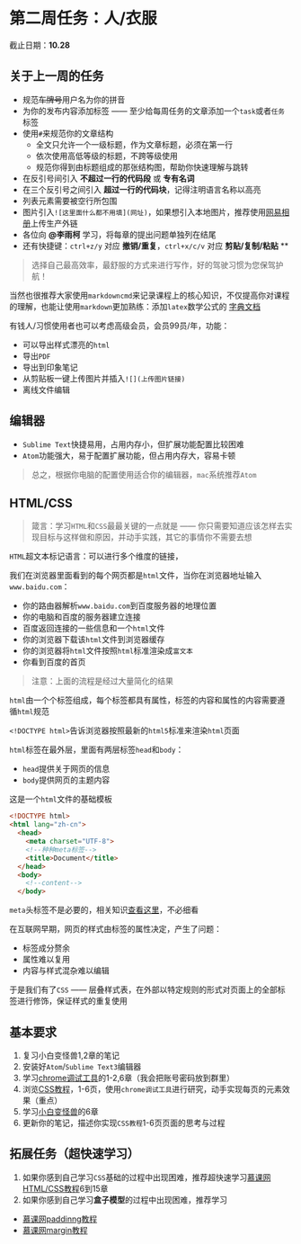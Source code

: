 # 第二周任务：人/衣服

截止日期：__10.28__

## 关于上一周的任务

* 规范~~车牌号~~用户名为你的拼音
* 为你的发布内容添加标签 —— 至少给每周任务的文章添加一个`task`或者`任务`标签
* 使用`#`来规范你的文章结构
  * 全文只允许一个一级标题，作为文章标题，必须在第一行
  * 依次使用高低等级的标题，不跨等级使用
  * 规范你得到由标题组成的那张结构图，帮助你快速理解与跳转
* 在反引号间引入 **不超过一行的代码段** 或 **专有名词**
* 在三个反引号之间引入 **超过一行的代码块**，记得注明语言名称以高亮
* 列表元素需要被空行所包围
* 图片引入`![这里面什么都不用填](网址)`，如果想引入本地图片，推荐使用[网易相册](http://photo.163.com)上传生产外链
* 各位向 **@李雨柯** 学习，将每章的提出问题单独列在结尾
* 还有快捷键：`ctrl+z/y` 对应 **撤销/重复**，`ctrl+x/c/v` 对应 **剪贴/复制/粘贴**
**
>选择自己最高效率，最舒服的方式来进行写作，好的驾驶习惯为您保驾护航！

当然也很推荐大家使用`markdowncmd`来记录课程上的核心知识，不仅提高你对课程的理解，也能让使用`markdown`更加熟练：添加`latex`数学公式的 [字典文档](https://www.zybuluo.com/codeep/note/163962)

有钱人/习惯使用者也可以考虑高级会员，会员99员/年，功能：

* 可以导出样式漂亮的`html`
* 导出`PDF`
* 导出到印象笔记
* 从剪贴板一键上传图片并插入`![](上传图片链接)`
* 离线文件编辑

## 编辑器

* `Sublime Text`快捷易用，占用内存小，但扩展功能配置比较困难
* `Atom`功能强大，易于配置扩展功能，但占用内存大，容易卡顿

>总之，根据你电脑的配置使用适合你的编辑器，`mac`系统推荐`Atom`

## HTML/CSS

>箴言：学习`HTML`和`CSS`最最关键的一点就是 —— 你只需要知道应该怎样去实现目标与这样做和原因，并动手实践，其它的事情你不需要去想

`HTML`超文本标记语言：可以进行多个维度的链接，

我们在浏览器里面看到的每个网页都是`html`文件，当你在浏览器地址输入`www.baidu.com`：

* 你的路由器解析`www.baidu.com`到百度服务器的地理位置
* 你的电脑和百度的服务器建立连接
* 百度返回连接的一些信息和一个`html`文件
* 你的浏览器下载该`html`文件到浏览器缓存
* 你的浏览器将`html`文件按照`html`标准渲染成`富文本`
* 你看到百度的首页

>注意：上面的流程是经过大量简化的结果

`html`由一个个标签组成，每个标签都具有属性，标签的内容和属性的内容需要遵循`html`规范

`<!DOCTYPE html>`告诉浏览器按照最新的`html5`标准来渲染`html`页面

`html`标签在最外层，里面有两层标签`head`和`body`：

* `head`提供关于网页的信息
* `body`提供网页的主题内容

这是一个`html`文件的基础模板

```html
<!DOCTYPE html>
<html lang="zh-cn">
  <head>
    <meta charset="UTF-8">
    <!--种种meta标签-->
    <title>Document</title>
  </head>
  <body>
    <!--content-->
  </body>
```
`meta`头标签不是必要的，相关知识[查看这里](http://www.css88.com/archives/6410)，不必细看

在互联网早期，网页的样式由标签的属性决定，产生了问题：

* 标签成分赘余
* 属性难以复用
* 内容与样式混杂难以编辑

于是我们有了`CSS` —— 层叠样式表，在外部以特定规则的形式对页面上的全部标签进行修饰，保证样式的重复使用

## 基本要求

1. 复习小白变怪兽1,2章的笔记
1. 安装好`Atom`/`Sublime Text3`编辑器
1. 学习[chrome调试工具](http://www.haoqicat.com/chrome-devtools)的1-2,6章（我会把账号密码放到群里）
1. 浏览[CSS教程](http://zh.learnlayout.com/no-layout.html)，1-6页，使用`chrome调试工具`进行研究，动手实现每页的元素效果（重点）
2. 学习[小白变怪兽](http://bianguaishou.com)的6章
3. 更新你的笔记，描述你实现`CSS教程`1-6页页面的思考与过程

## 拓展任务（超快速学习）

1. 如果你感到自己学习`CSS`基础的过程中出现困难，推荐超快速学习[慕课网HTML/CSS教程](http://www.imooc.com/learn/9)6到15章
1. 如果你感到自己学习**盒子模型**的过程中出现困难，推荐学习
  * [慕课网paddinng教程](http://www.imooc.com/learn/710)
  * [慕课网margin教程](http://www.imooc.com/learn/680)



